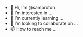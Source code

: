 - 👋 Hi, I’m @samproton
- 👀 I’m interested in ...
- 🌱 I’m currently learning ...
- 💞️ I’m looking to collaborate on ...
- 📫 How to reach me ...

<!---
samproton/samproton is a ✨ special ✨ repository because its `README.md` (this file) appears on your GitHub profile.
You can click the Preview link to take a look at your changes.
--->

